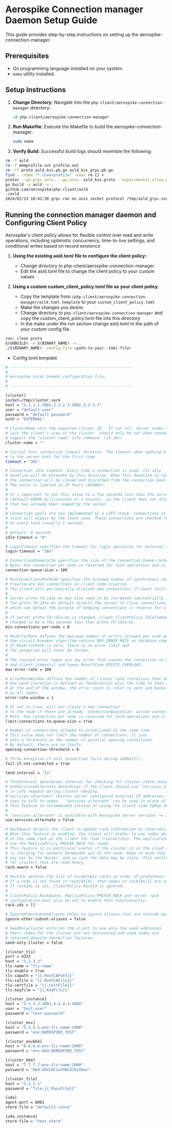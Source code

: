 # Aerospike Connection manager Daemon Setup Guide

This guide provides step-by-step instructions on setting up the aerospike-connection-manager.

## Prerequisites

- Go programming language installed on your system.
- `make` utility installed.

## Setup Instructions

1. **Change Directory**: Navigate into the `php-client/aerospike-connection-manager` directory:
   ```bash
   cd php-client/aerospike-connection-manager
   ```

2. **Run Makefile**: Execute the Makefile to build the aerospike-connection-manager:
   ```bash
   sudo make
   ```

3. **Verify Build**: Successful build logs should resemble the following:
```bash
rm -f asld
rm -f memprofile.out profile.out
rm -rf proto asld_kvs.pb.go asld_kvs_grpc.pb.go
find . -name "*.coverprofile" -exec rm {} +
protoc --go-grpc_out=. --go_out=. asld_kvs.proto --experimental_allow_proto3_optional
go build -o asld -v .
github.com/aerospike/php-client/asld
./asld
2024/02/13 10:41:30 grpc ran on unix socket protocol /tmp/asld_grpc.sock
```

## Running the connection manager daemon and Configuring Client Policy 
Aerospike's client policy allows for flexible control over read and write operations, including optimistic concurrency, time-to-live settings, and conditional writes based on record existence.

1. **Using the existing asld.toml file to configure the client policy:**: 
    - Change directory to php-client/aerospike-connection-manager
    - Edit the asld.toml file to change the client policy to your custom values

2. **Using a custom custom_client_policy.toml file as your client policy**: 
    - Copy the template from `/php-client/aerospike-connection-manager/asld.toml.template` to your `custom_client_policy.toml`
    - Make the changes you desire.
    - Change directory to `php-client/aerospike-connection-manager` and copy the custom_client_policy.toml file into this directory
    - In the make under the run  section change asld.toml to the path of your custom config file.
```bash
run: clean proto
$(GOBUILD) -o $(BINARY_NAME) -v .
./$(BINARY_NAME) -config-file <path-to-your-.toml-file>
```

- Config.toml.template
~~~bash 
# -----------------------------------------------------
#
# Aerospike Local Daemon configuration file.
#
# -----------------------------------------------------

[cluster]
socket=/tmp/cluster.sock
host = "1.1.1.1:3001,2.2.2.2:3002,3.3.3.3"
user = "default-user"
password = "default-password"
auth = "EXTERNAL"

# ClusterName sets the expected cluster ID.  If not nil, server nodes must return this cluster ID in order to
# join the client's view of the cluster. Should only be set when connecting to servers that
# support the "cluster-name" info command. (v3.10+)
cluster-name = ""

# Initial host connection timeout duration. The timeout when opening a connection
# to the server host for the first time.
timeout = "30s"

# Connection idle timeout. Every time a connection is used, its idle
# deadline will be extended by this duration. When this deadline is reached,
# the connection will be closed and discarded from the connection pool.
# The value is limited to 24 hours (86400s).
#
# It's important to set this value to a few seconds less than the server's proto-fd-idle-ms
# (default 60000 milliseconds or 1 minute), so the client does not attempt to use a socket
# that has already been reaped by the server.
#
# Connection pools are now implemented by a LIFO stack. Connections at the tail of the
# stack will always be the least used. These connections are checked for IdleTimeout
# on every tend (usually 1 second).
#
# Default: 0 seconds
idle-timeout = "0"

# LoginTimeout specifies the timeout for login operation for external authentication such as LDAP.
login-timeout = "10s"

# ConnectionQueueCache specifies the size of the Connection Queue cache PER NODE.
# Note: One connection per node is reserved for tend operations and is not used for transactions.
connection-queue-size = 100

# MinConnectionsPerNode specifies the minimum number of synchronous connections allowed per server node.
# Preallocate min connections on client node creation.
# The client will periodically allocate new connections if count falls below min connections.
#
# Server proto-fd-idle-ms may also need to be increased substantially if min connections are defined.
# The proto-fd-idle-ms default directs the server to close connections that are idle for 60 seconds
# which can defeat the purpose of keeping connections in reserve for a future burst of activity.
#
# If server proto-fd-idle-ms is changed, client ClientPolicy.IdleTimeout should also be
# changed to be a few seconds less than proto-fd-idle-ms.
min-connections-per-node = 0

# MaxErrorRate defines the maximum number of errors allowed per node per ErrorRateWindow before
# the circuit-breaker algorithm returns MAX_ERROR_RATE on database commands to that node.
# If MaxErrorRate is zero, there is no error limit and
# the exception will never be thrown.
#
# The counted error types are any error that causes the connection to close (socket errors
# and client timeouts) and types.ResultCode.DEVICE_OVERLOAD.
max-error-rate = 100

# ErrorRateWindow defined the number of cluster tend iterations that defines the window for MaxErrorRate.
# One tend iteration is defined as TendInterval plus the time to tend all nodes.
# At the end of the window, the error count is reset to zero and backoff state is removed
# on all nodes.
error-rate-window = 1

# If set to true, will not create a new connection
# to the node if there are already `ConnectionQueueSize` active connections.
# Note: One connection per node is reserved for tend operations and is not used for transactions.
limit-connections-to-queue-size = true

# Number of connections allowed to established at the same time.
# This value does not limit the number of connections. It just
# puts a threshold on the number of parallel opening connections.
# By default, there are no limits.
opening-connection-threshold = 0

# Throw exception if host connection fails during addHost().
fail-if-not-connected = true

tend-interval = "1s"

# TendInterval determines interval for checking for cluster state changes.
# UseServicesAlternate determines if the client should use "services-alternate" instead of "services"
# in info request during cluster tending.
#"services-alternate" returns server configured external IP addresses that client
# uses to talk to nodes.  "services-alternate" can be used in place of providing a client "ipMap".
# This feature is recommended instead of using the client-side IpMap above.
#
# "services-alternate" is available with Aerospike Server versions >= 3.7.1.
use-services-alternate = false

# RackAware directs the client to update rack information on intervals.
# When this feature is enabled, the client will prefer to use nodes which reside
# on the same rack as the client for read transactions. The application should also set the RackId, and
# use the ReplicaPolicy.PREFER_RACK for reads.
# This feature is in particular useful if the cluster is in the cloud and the cloud provider
# is charging for network bandwidth out of the zone. Keep in mind that the node on the same rack
# may not be the Master, and as such the data may be stale. This setting is particularly usable
# for clusters that are read heavy.
rack-aware = false

# RackIds defines the list of acceptable racks in order of preference. Nodes in RackIds[0] are chosen first.
# If a node is not found in rackIds[0], then nodes in rackIds[1] are searched, and so on.
# If rackIds is set, ClientPolicy.RackId is ignored.
#
# ClientPolicy.RackAware, ReplicaPolicy.PREFER_RACK and server rack
# configuration must also be set to enable this functionality.
rack-ids = []

# IgnoreOtherSubnetAliases helps to ignore aliases that are outside main subnet
ignore-other-subnet-aliases = false

# SeedOnlyCluster enforces the client to use only the seed addresses.
# Peers nodes for the cluster are not discovered and seed nodes are
# retained despite connection failures.
seed-only-cluster = false

[cluster_tls]
port = 4333
host = "3.3.3.3"
tls-name = "tls-name"
tls-enable = true
tls-capath = "{{.RootCAPath}}"
tls-cafile = "{{.RootCAFile}}"
tls-certfile = "{{.CertFile}}"
tls-keyfile = "{{.KeyFile}}"

[cluster_instance]
host = "3.3.3.3:3003,4.4.4.4:3004"
user = "test-user"
password = "test-password"

[cluster_env]
host = "5.5.5.5:env-tls-name:1000"
password = "env:AEROSPIKE_TEST"

[cluster_envb64]
host = "6.6.6.6:env-tls-name:1000"
password = "env-b64:AEROSPIKE_TEST"

[cluster_b64]
host = "7.7.7.7:env-tls-name:1000"
password = "b64:dGVzdC1wYXNzd29yZAo="

[cluster_file]
host = "1.1.1.1"
password = "file:{{.PassFile}}"

[uda]
agent-port = 8001
store-file = "default1.store"

[uda_instance]
store-file = "test.store"

~~~
